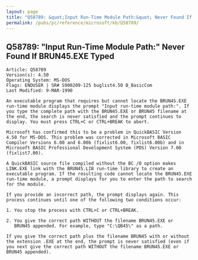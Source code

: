 ```yaml
---
layout: page
title: "Q58789: &quot;Input Run-Time Module Path:&quot; Never Found If BRUN45.EXE Typed"
permalink: /pubs/pc/reference/microsoft/kb/Q58789/
---
```


## Q58789: &quot;Input Run-Time Module Path:&quot; Never Found If BRUN45.EXE Typed

	Article: Q58789
	Version(s): 4.50
	Operating System: MS-DOS
	Flags: ENDUSER | SR# S900209-125 buglist4.50 B_BasicCom
	Last Modified: 9-MAR-1990
	
	An executable program that requires but cannot locate the BRUN45.EXE
	run-time module displays the prompt "Input run-time module path:". If
	you type the complete path with the BRUN45.EXE or BRUN45 filename at
	the end, the search is never satisfied and the prompt continues to
	display. You must press CTRL+C or CTRL+BREAK to abort.
	
	Microsoft has confirmed this to be a problem in QuickBASIC Version
	4.50 for MS-DOS. This problem was corrected in Microsoft BASIC
	Compiler Versions 6.00 and 6.00b (fixlist6.00, fixlist6.00b) and in
	Microsoft BASIC Professional Development System (PDS) Version 7.00
	(fixlist7.00).
	
	A QuickBASIC source file compiled without the BC /O option makes
	LINK.EXE link with the BRUN45.LIB run-time library to create an
	executable program. If the resulting code cannot locate the BRUN45.EXE
	run-time module, a prompt displays for you to enter the path to search
	for the module.
	
	If you provide an incorrect path, the prompt displays again. This
	process continues until one of the following two conditions occur:
	
	1. You stop the process with CTRL+C or CTRL+BREAK.
	
	2. You give the correct path WITHOUT the filename BRUN45.EXE or
	   BRUN45 appended. For example, type "C:\QB45\" as a path.
	
	If you give the correct path plus the filename BRUN45 with or without
	the extension .EXE at the end, the prompt is never satisfied (even if
	you next give the correct path WITHOUT the filename BRUN45.EXE or
	BRUN45 appended).
